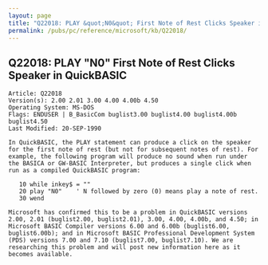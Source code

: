 ```yaml
---
layout: page
title: "Q22018: PLAY &quot;N0&quot; First Note of Rest Clicks Speaker in QuickBASIC"
permalink: /pubs/pc/reference/microsoft/kb/Q22018/
---
```


## Q22018: PLAY &quot;N0&quot; First Note of Rest Clicks Speaker in QuickBASIC

	Article: Q22018
	Version(s): 2.00 2.01 3.00 4.00 4.00b 4.50
	Operating System: MS-DOS
	Flags: ENDUSER | B_BasicCom buglist3.00 buglist4.00 buglist4.00b buglist4.50
	Last Modified: 20-SEP-1990
	
	In QuickBASIC, the PLAY statement can produce a click on the speaker
	for the first note of rest (but not for subsequent notes of rest). For
	example, the following program will produce no sound when run under
	the BASICA or GW-BASIC Interpreter, but produces a single click when
	run as a compiled QuickBASIC program:
	
	   10 while inkey$ = ""
	   20 play "N0"    ' N followed by zero (0) means play a note of rest.
	   30 wend
	
	Microsoft has confirmed this to be a problem in QuickBASIC versions
	2.00, 2.01 (buglist2.00, buglist2.01), 3.00, 4.00, 4.00b, and 4.50; in
	Microsoft BASIC Compiler versions 6.00 and 6.00b (buglist6.00,
	buglist6.00b); and in Microsoft BASIC Professional Development System
	(PDS) versions 7.00 and 7.10 (buglist7.00, buglist7.10). We are
	researching this problem and will post new information here as it
	becomes available.
